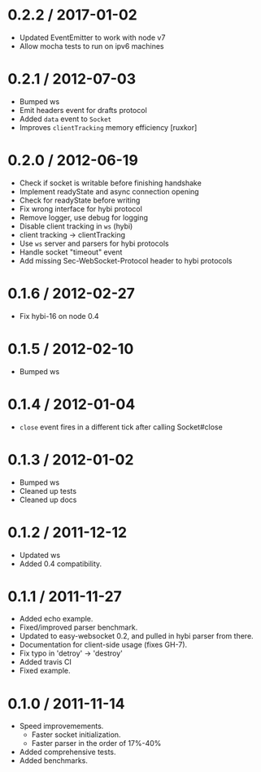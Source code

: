 
0.2.2 / 2017-01-02
==================

  * Updated EventEmitter to work with node v7
  * Allow mocha tests to run on ipv6 machines

0.2.1 / 2012-07-03
==================

  * Bumped ws
  * Emit headers event for drafts protocol
  * Added `data` event to `Socket`
  * Improves `clientTracking` memory efficiency [ruxkor]

0.2.0 / 2012-06-19
==================

  * Check if socket is writable before finishing handshake
  * Implement readyState and async connection opening
  * Check for readyState before writing
  * Fix wrong interface for hybi protocol
  * Remove logger, use debug for logging
  * Disable client tracking in `ws` (hybi)
  * client tracking -> clientTracking
  * Use `ws` server and parsers for hybi protocols
  * Handle socket "timeout" event
  * Add missing Sec-WebSocket-Protocol header to hybi protocols

0.1.6 / 2012-02-27
==================

  * Fix hybi-16 on node 0.4

0.1.5 / 2012-02-10
==================

  * Bumped ws

0.1.4 / 2012-01-04
==================

  * `close` event fires in a different tick after calling Socket#close

0.1.3 / 2012-01-02
==================

  * Bumped ws
  * Cleaned up tests
  * Cleaned up docs

0.1.2 / 2011-12-12
==================

  * Updated ws
  * Added 0.4 compatibility.

0.1.1 / 2011-11-27
==================

  * Added echo example.
  * Fixed/improved parser benchmark.
  * Updated to easy-websocket 0.2, and pulled in hybi parser from there.
  * Documentation for client-side usage (fixes GH-7).
  * Fix typo in 'detroy' -> 'destroy'
  * Added travis CI
  * Fixed example.

0.1.0 / 2011-11-14
==================

  * Speed improvemements.
    * Faster socket initialization.
    * Faster parser in the order of 17%-40%
  * Added comprehensive tests.
  * Added benchmarks.
